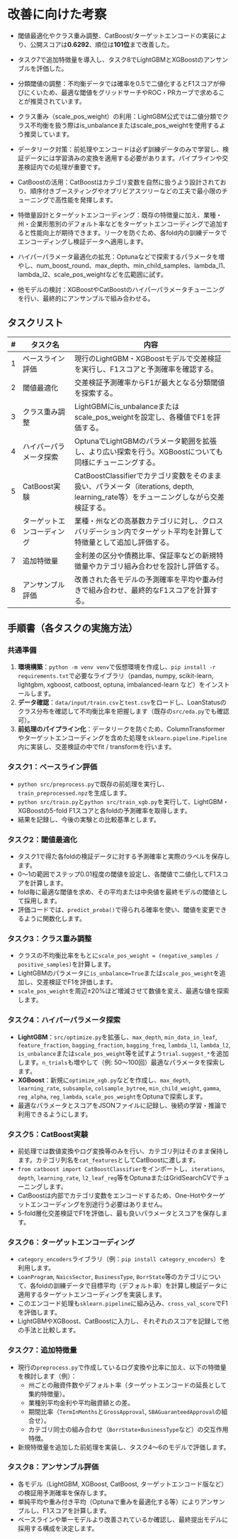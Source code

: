 # 改善に向けた考察


- 閾値最適化やクラス重み調整、CatBoost/ターゲットエンコードの実装により、公開スコアは**0.6292**、順位は**101位**まで改善した。
- タスク7で追加特徴量を導入し、タスク8でLightGBMとXGBoostのアンサンブルを評価した。

 - 分類閾値の調整：不均衡データでは確率を0.5で二値化するとF1スコアが伸びにくいため、最適な閾値をグリッドサーチやROC・PRカーブで求めることが推奨されています。
 - クラス重み（scale_pos_weight）の利用：LightGBM公式では二値分類でクラス不均衡を扱う際はis_unbalanceまたはscale_pos_weightを使用するよう推奨しています。

- データリーク対策：前処理やエンコードは必ず訓練データのみで学習し、検証データには学習済みの変換を適用する必要があります。パイプラインや交差検証内での処理が重要です。
- CatBoostの活用：CatBoostはカテゴリ変数を自然に扱うよう設計されており、順序付きブースティングやオブリビアスツリーなどの工夫で最小限のチューニングで高性能を発揮します。
- 特徴量設計とターゲットエンコーディング：既存の特徴量に加え、業種・州・企業形態別のデフォルト率などをターゲットエンコーディングで追加すると性能向上が期待できます。リークを防ぐため、各fold内の訓練データでエンコーディングし検証データへ適用します。
- ハイパーパラメータ最適化の拡充：Optunaなどで探索するパラメータを増やし、num_boost_round、max_depth、min_child_samples、lambda_l1、lambda_l2、scale_pos_weightなどを広範囲に試す。
- 他モデルの検討：XGBoostやCatBoostのハイパーパラメータチューニングを行い、最終的にアンサンブルで組み合わせる。

## タスクリスト

| # | タスク名 | 内容 |
|---|---|---|
| 1 | ベースライン評価 | 現行のLightGBM・XGBoostモデルで交差検証を実行し、F1スコアと予測確率を確認する。 |
| 2 | 閾値最適化 | 交差検証予測確率からF1が最大となる分類閾値を探索する。 |
| 3 | クラス重み調整 | LightGBMにis_unbalanceまたはscale_pos_weightを設定し、各種値でF1を評価する。 |
| 4 | ハイパーパラメータ探索 | OptunaでLightGBMのパラメータ範囲を拡張し、より広い探索を行う。XGBoostについても同様にチューニングする。 |
| 5 | CatBoost実験 | CatBoostClassifierでカテゴリ変数をそのまま扱い、パラメータ（iterations, depth, learning_rate等）をチューニングしながら交差検証する。 |
| 6 | ターゲットエンコーディング | 業種・州などの高基数カテゴリに対し、クロスバリデーション内でターゲット平均を計算して特徴量として追加し評価する。 |
| 7 | 追加特徴量 | 金利差の区分や債務比率、保証率などの新規特徴量やカテゴリ組み合わせを設計し評価する。 |
| 8 | アンサンブル評価 | 改善された各モデルの予測確率を平均や重み付きで組み合わせ、最終的なF1スコアを計算する。 |

## 手順書（各タスクの実施方法）

### 共通準備

1. **環境構築**：`python -m venv venv`で仮想環境を作成し、`pip install -r requirements.txt`で必要なライブラリ（pandas, numpy, scikit-learn, lightgbm, xgboost, catboost, optuna, imbalanced-learn など）をインストールします。
2. **データ確認**：`data/input/train.csv`と`test.csv`をロードし、LoanStatusのクラス分布を確認して不均衡比率を把握します（既存の`src/eda.py`でも確認可）。
3. **前処理のパイプライン化**：データリークを防ぐため、ColumnTransformerやターゲットエンコーディングを含めた処理を`sklearn.pipeline.Pipeline`内に実装し、交差検証の中でfit / transformを行います。

### タスク1：ベースライン評価

- `python src/preprocess.py`で既存の前処理を実行し、`train_preprocessed.npz`を生成します。
- `python src/train.py`と`python src/train_xgb.py`を実行して、LightGBM・XGBoostの5-fold F1スコアと各foldの予測確率を取得します。
- 結果を記録し、今後の実験との比較基準とします。

### タスク2：閾値最適化

- タスク1で得た各foldの検証データに対する予測確率と実際のラベルを保存します。
- 0〜1の範囲でステップ0.01程度の閾値を設定し、各閾値で二値化してF1スコアを計算します。
- fold毎に最適な閾値を求め、その平均または中央値を最終モデルの閾値として採用します。
- 評価コードでは、`predict_proba()`で得られる確率を使い、閾値を変更できるように関数化します。

### タスク3：クラス重み調整

- クラスの不均衡比率をもとに`scale_pos_weight = (negative_samples / positive_samples)`を計算します。
- LightGBMのパラメータに`is_unbalance=True`または`scale_pos_weight`を追加し、交差検証でF1を評価します。
- `scale_pos_weight`を周辺±20%ほど増減させて数値を変え、最適な値を探索します。

### タスク4：ハイパーパラメータ探索

- **LightGBM**：`src/optimize.py`を拡張し、`max_depth`, `min_data_in_leaf`, `feature_fraction`, `bagging_fraction`, `bagging_freq`, `lambda_l1`, `lambda_l2`, `is_unbalance`または`scale_pos_weight`等を試すよう`trial.suggest_*`を追加します。`n_trials`も増やして（例: 50〜100回）最適なパラメータを探索します。
- **XGBoost**：新規に`optimize_xgb.py`などを作成し、`max_depth`, `learning_rate`, `subsample`, `colsample_bytree`, `min_child_weight`, `gamma`, `reg_alpha`, `reg_lambda`, `scale_pos_weight`をOptunaで探索します。
- 最適なパラメータとスコアをJSONファイルに記録し、後続の学習・推論で利用できるようにします。

### タスク5：CatBoost実験

- 前処理では数値変換やログ変換等のみを行い、カテゴリ列はそのまま保持します。カテゴリ列名を`cat_features`としてCatBoostに渡します。
- `from catboost import CatBoostClassifier`をインポートし、`iterations`, `depth`, `learning_rate`, `l2_leaf_reg`等をOptunaまたはGridSearchCVでチューニングします。
- CatBoostは内部でカテゴリ変数をエンコードするため、One-Hotやターゲットエンコーディングを別途行う必要はありません。
- 5-fold層化交差検証でF1を評価し、最も良いパラメータとスコアを保存します。

### タスク6：ターゲットエンコーディング

- `category_encoders`ライブラリ（例：`pip install category_encoders`）を利用します。
- `LoanProgram`, `NaicsSector`, `BusinessType`, `BorrState`等のカテゴリについて、各foldの訓練データで目標平均（デフォルト率）を計算し検証データに適用するターゲットエンコーディングを実装します。
- このエンコード処理も`sklearn.pipeline`に組み込み、`cross_val_score`でF1を評価します。
- LightGBMやXGBoost、CatBoostに入力し、それぞれのスコアを記録して他の手法と比較します。

### タスク7：追加特徴量

- 現行の`preprocess.py`で作成しているログ変換や比率に加え、以下の特徴量を検討します（例）：
  - 州ごとの融資件数やデフォルト率（ターゲットエンコードの延長として集約特徴量）。
  - 業種別平均金利や平均融資額との差。
  - 期間比率（`TermInMonths`と`GrossApproval`, `SBAGuaranteedApproval`の組合せ）。
  - カテゴリ同士の組み合わせ（`BorrState×BusinessType`など）の交互作用特徴。
- 新規特徴量を追加した前処理を実装し、タスク4〜6のモデルで評価します。

### タスク8：アンサンブル評価

- 各モデル（LightGBM, XGBoost, CatBoost, ターゲットエンコード版など）の検証用予測確率を保存します。
- 単純平均や重み付き平均（Optunaで重みを最適化する等）によりアンサンブルし、F1スコアを計算します。
- ベースラインや単一モデルより改善されているか確認し、最終提出モデルに採用する構成を決定します。

